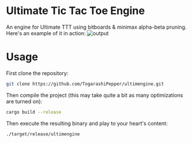 # Ultimate Tic Tac Toe Engine
An engine for Ultimate TTT using bitboards & minimax alpha-beta pruning. Here's an example of it in action:
![output](https://github.com/user-attachments/assets/45b0b390-519c-4687-908a-1c6e0bb8013f)

# Usage
First clone the repository:
```bash
git clone https://github.com/TogarashiPepper/ultimengine.git
```
Then compile the project (this may take quite a bit as many optimizations are turned on):
```bash
cargo build --release
```
Then execute the resulting binary and play to your heart's content:
```bash
./target/release/ultimengine
```
